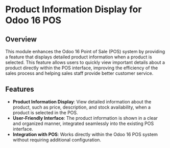 # Product Information Display for Odoo 16 POS

## Overview

This module enhances the Odoo 16 Point of Sale (POS) system by providing a feature that displays detailed product information when a product is selected. This feature allows users to quickly view important details about a product directly within the POS interface, improving the efficiency of the sales process and helping sales staff provide better customer service.

## Features

- **Product Information Display**: View detailed information about the product, such as price, description, and stock availability, when a product is selected in the POS.
- **User-Friendly Interface**: The product information is shown in a clear and organized manner, integrated seamlessly into the existing POS interface.
- **Integration with POS**: Works directly within the Odoo 16 POS system without requiring additional configuration.
